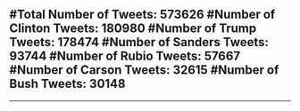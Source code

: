 #Total Number of Tweets: 573626 
#Number of Clinton Tweets: 180980
#Number of Trump Tweets: 178474
#Number of Sanders Tweets: 93744
#Number of Rubio Tweets: 57667
#Number of Carson Tweets: 32615
#Number of Bush Tweets: 30148
---
---
